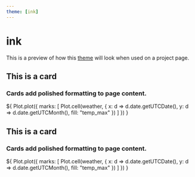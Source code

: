 ```yaml
---
theme: [ink]
---
```


# ink
This is a preview of how this [theme](./config#theme) will look when used on a project page.

<div class="grid grid-cols-2">
  <div class="card">
    <h2>This is a card</h2>
    <h3>Cards add polished formatting to page content.</h3>
    ${
      Plot.plot({
        marks: [
          Plot.cell(weather, {
            x: d => d.date.getUTCDate(),
            y: d => d.date.getUTCMonth(),
            fill: "temp_max"
          })
        ]
      })
    }
  </div>
  <div class="card">
    <h2>This is a card</h2>
    <h3>Cards add polished formatting to page content.</h3>
    ${
      Plot.plot({
        marks: [
          Plot.cell(weather, {
            x: d => d.date.getUTCDate(),
            y: d => d.date.getUTCMonth(),
            fill: "temp_max"
          })
        ]
      })
    }
  </div>
</div>